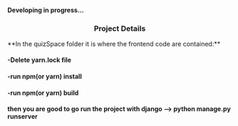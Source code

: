 <h4>Developing in progress...</h4>
<h3 align="center">Project Details</h3>
**In the quizSpace folder it is where the frontend code are contained:**
<h4>-Delete yarn.lock file</h4>
<h4>-run npm(or yarn) install</h4>
<h4>-run npm(or yarn) build</h4>
<h4>then you are good to go run the project with django --> python manage.py runserver</h4>

